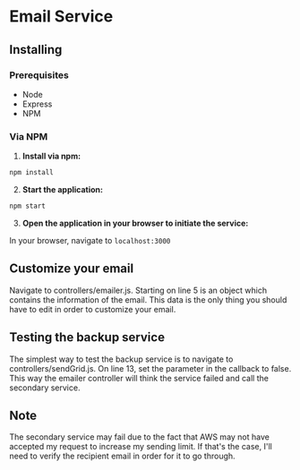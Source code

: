 # Email Service

## Installing

### Prerequisites

- Node
- Express
- NPM

### Via NPM

1. **Install via npm:**
  ```bash
  npm install
  ```

2. **Start the application:**
  ```bash
  npm start
  ```

3. **Open the application in your browser to initiate the service:**

  In your browser, navigate to `localhost:3000`

## Customize your email

Navigate to controllers/emailer.js. Starting on line 5 is an object which contains the information of the email. This data is the only thing you should have to edit in order to customize your email.

## Testing the backup service

The simplest way to test the backup service is to navigate to controllers/sendGrid.js. On line 13, set the parameter in the callback to false. This way the emailer controller will think the service failed and call the secondary service.

## Note

The secondary service may fail due to the fact that AWS may not have accepted my request to increase my sending limit. If that's the case, I'll need to verify the recipient email in order for it to go through.